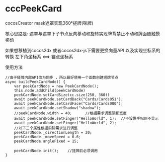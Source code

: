 # cccPeekCard
cocosCreator mask遮罩实现360°搓牌(咪牌)

核心思路是: 遮罩与遮罩下子节点反向移动和旋转实现牌背禁止不动和牌面随触摸移动

如果想移植到cocos2dx 或者cocos2dx-js下需要更换向量API 以及实现坐标系的转换 左下角坐标系 <==> 锚点坐标系

使用方法

    //由于搓牌内部API改为同步 ，所以最好使用一个函数创建搓牌节点
    async buildPeekCardNode() {
        var peekCardNode = new PeekCardNode();
        this.node.addChild(peekCardNode)
        peekCardNode.setCardSize(cc.size(250, 360))
        await peekCardNode.setCardBack("Cards/Cards051");
        await peekCardNode.setCardFace("Cards/Cards000");
        await peekCardNode.setShadow("shadow");
        //peekCardNode.width = 40;      //根据需求调整阴影宽度
        await peekCardNode.setFinger("HelloWorld", 1);  //不设置手指则不显示
        await peekCardNode.setFinger("HelloWorld", 2);
        //以下三个属性根据实际需求进行调整
        peekCardNode._directionLength = 20;     
        peekCardNode._moveSpeed = 0.6;
        peekCardNode.angleFixed = 15;

        peekCardNode.init();    //搓牌前必须调用
    }

